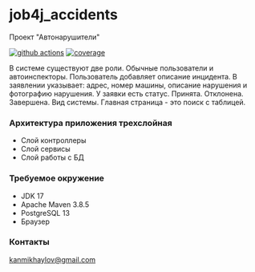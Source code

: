 # job4j_accidents
Проект "Автонарушители"

[![github actions][actions-image]][actions-url]
[![coverage][codecov-image]][codecov-url]

В системе существуют две роли. Обычные пользователи и автоинспекторы.
Пользователь добавляет описание инцидента.
В заявлении указывает: адрес, номер машины, описание нарушения и фотографию нарушения.
У заявки есть статус. Принята. Отклонена. Завершена.
Вид системы. Главная страница - это поиск с таблицей.

### Архитектура приложения трехслойная
- Слой контроллеры
- Слой сервисы
- Слой работы с БД

### Требуемое окружение
- JDK 17
- Apache Maven 3.8.5
- PostgreSQL 13
- Браузер

### Контакты
kanmikhaylov@gmail.com

[actions-image]: https://github.com/kamikhaylov/job4j_accidents/actions/workflows/maven.yml/badge.svg
[actions-url]: https://github.com/kamikhaylov/job4j_accidents/actions/workflows/maven.yml
[codecov-image]: https://codecov.io/gh/kamikhaylov/job4j_accidents/graph/badge.svg?token=
[codecov-url]: https://codecov.io/gh/kamikhaylov/job4j_accidents